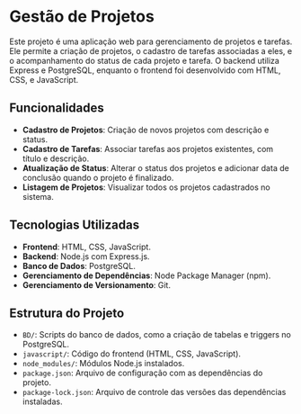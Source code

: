# Gestão de Projetos

Este projeto é uma aplicação web para gerenciamento de projetos e tarefas. Ele permite a criação de projetos, o cadastro de tarefas associadas a eles, e o acompanhamento do status de cada projeto e tarefa. O backend utiliza Express e PostgreSQL, 
enquanto o frontend foi desenvolvido com HTML, CSS, e JavaScript.

## Funcionalidades

- **Cadastro de Projetos**: Criação de novos projetos com descrição e status.
- **Cadastro de Tarefas**: Associar tarefas aos projetos existentes, com título e descrição.
- **Atualização de Status**: Alterar o status dos projetos e adicionar data de conclusão quando o projeto é finalizado.
- **Listagem de Projetos**: Visualizar todos os projetos cadastrados no sistema.

## Tecnologias Utilizadas

- **Frontend**: HTML, CSS, JavaScript.
- **Backend**: Node.js com Express.js.
- **Banco de Dados**: PostgreSQL.
- **Gerenciamento de Dependências**: Node Package Manager (npm).
- **Gerenciamento de Versionamento**: Git.

## Estrutura do Projeto

- `BD/`: Scripts do banco de dados, como a criação de tabelas e triggers no PostgreSQL.
- `javascript/`: Código do frontend (HTML, CSS, JavaScript).
- `node_modules/`: Módulos Node.js instalados.
- `package.json`: Arquivo de configuração com as dependências do projeto.
- `package-lock.json`: Arquivo de controle das versões das dependências instaladas.

